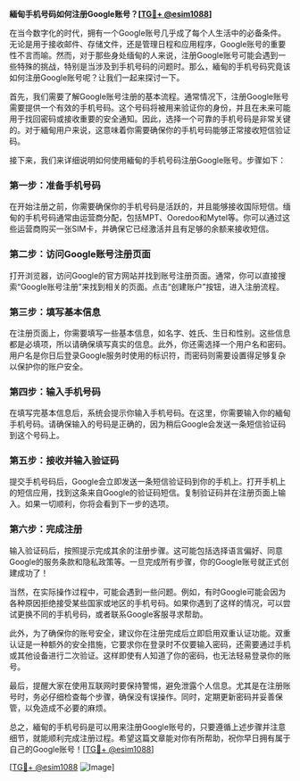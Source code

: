 **緬甸手机号码如何注册Google账号？[[TG💪+ @esim1088](https://t.me/s/esim1088)]**

在当今数字化的时代，拥有一个Google账号几乎成了每个人生活中的必备条件。无论是用于接收邮件、存储文件，还是管理日程和应用程序，Google账号的重要性不言而喻。然而，对于那些身处缅甸的人来说，注册Google账号可能会遇到一些特殊的挑战，特别是当涉及到手机号码的问题时。那么，緬甸的手机号码究竟该如何注册Google账号呢？让我们一起来探讨一下。

首先，我们需要了解Google账号注册的基本流程。通常情况下，注册Google账号需要提供一个有效的手机号码。这个号码将被用来验证你的身份，并且在未来可能用于找回密码或接收重要的安全通知。因此，选择一个可靠的手机号码是非常关键的。对于緬甸用户来说，这意味着你需要确保你的手机号码能够正常接收短信验证码。

接下来，我们来详细说明如何使用緬甸的手机号码注册Google账号。步骤如下：

### 第一步：准备手机号码

在开始注册之前，你需要确保你的手机号码是活跃的，并且能够接收国际短信。缅甸的手机号码通常由运营商分配，包括MPT、Ooredoo和Mytel等。你可以通过这些运营商购买一张SIM卡，并确保它已经激活并且有足够的余额来接收短信。

### 第二步：访问Google账号注册页面

打开浏览器，访问Google的官方网站并找到账号注册页面。通常，你可以直接搜索“Google账号注册”来找到相关的页面。点击“创建账户”按钮，进入注册流程。

### 第三步：填写基本信息

在注册页面上，你需要填写一些基本信息，如名字、姓氏、生日和性别。这些信息都是必填项，所以请确保填写真实的信息。此外，你还需选择一个用户名和密码。用户名是你日后登录Google服务时使用的标识符，而密码则需要设置得足够复杂以保护你的账户安全。

### 第四步：输入手机号码

在填写完基本信息后，系统会提示你输入手机号码。在这里，你需要输入你的緬甸手机号码。请确保输入的号码是正确的，因为稍后Google会发送一条短信验证码到这个号码上。

### 第五步：接收并输入验证码

提交手机号码后，Google会立即发送一条短信验证码到你的手机上。打开手机上的短信应用，找到这条来自Google的验证码短信。复制验证码并在注册页面上输入。如果一切顺利，你将会看到下一步的选项。

### 第六步：完成注册

输入验证码后，按照提示完成其余的注册步骤。这可能包括选择语言偏好、同意Google的服务条款和隐私政策等。一旦完成所有步骤，你的Google账号就正式创建成功了！

当然，在实际操作过程中，可能会遇到一些问题。例如，有时Google可能会因为各种原因拒绝接受某些国家或地区的手机号码。如果你遇到了这样的情况，可以尝试更换不同的手机号码，或者联系Google客服寻求帮助。

此外，为了确保你的账号安全，建议你在注册完成后立即启用双重认证功能。双重认证是一种额外的安全措施，它要求你在登录时不仅要输入密码，还需要通过手机或其他设备进行二次验证。这样即使有人知道了你的密码，也无法轻易登录你的账号。

最后，提醒大家在使用互联网时要保持警惕，避免泄露个人信息。尤其是在注册账号时，务必仔细检查每个步骤，确保没有误操作。同时，定期更新密码并妥善保管，以免造成不必要的麻烦。

总之，緬甸的手机号码是可以用来注册Google账号的，只要遵循上述步骤并注意细节，就能顺利完成注册过程。希望这篇文章能对你有所帮助，祝你早日拥有属于自己的Google账号！[[TG💪+ @esim1088](https://t.me/s/esim1088)]

[[TG💪+ @esim1088](https://t.me/s/esim1088) ![Image](https://i.postimg.cc/4NQfJmqS/Snipaste-2025-05-13-00-14-12.png)]